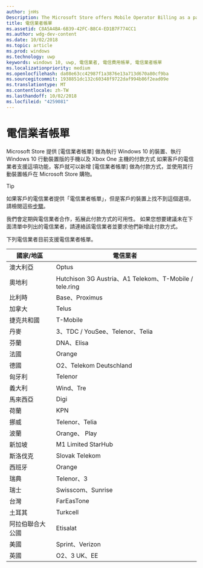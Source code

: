 ```yaml
---
author: jnHs
Description: The Microsoft Store offers Mobile Operator Billing as a payment method for mobile operators who support this capability.
title: 電信業者帳單
ms.assetid: C8A5A4BA-6B39-42FC-B8C4-ED1B7F774CC1
ms.author: wdg-dev-content
ms.date: 10/02/2018
ms.topic: article
ms.prod: windows
ms.technology: uwp
keywords: windows 10, uwp, 電信業者, 電信費用帳單, 電信業者帳單
ms.localizationpriority: medium
ms.openlocfilehash: da08e63cc42987f1a3876e13a713d670a80cf9ba
ms.sourcegitcommit: 1938851dc132c60348f9722daf994b86f2ead09e
ms.translationtype: MT
ms.contentlocale: zh-TW
ms.lasthandoff: 10/02/2018
ms.locfileid: "4259081"
---
```

# <a name="mobile-operator-billing"></a>電信業者帳單


Microsoft Store 提供 [電信業者帳單] 做為執行 Windows 10 的裝置、執行 Windows 10 行動裝置版的手機以及 Xbox One 主機的付款方式 如果客戶的電信業者支援這項功能，客戶就可以新增 [電信業者帳單] 做為付款方式，並使用其行動裝置帳戶在 Microsoft Store 購物。

> [!TIP]
>  如果客戶的電信業者提供「電信業者帳單」，但是客戶的裝置上找不到這個選項，請檢閱這些[步驟](http://go.microsoft.com/fwlink/p/?LinkId=523993)。

我們會定期與電信業者合作，拓展此付款方式的可用性。 如果您想要建議未在下面清單中列出的電信業者，請連絡該電信業者並要求他們新增此付款方式。

下列電信業者目前支援電信業者帳單。

| 國家/地區  | 電信業者                 |
|-----------------|----------------------------------|
| 澳大利亞       | Optus                            |
| 奧地利         | Hutchison 3G Austria、A1 Telekom、T-Mobile / tele.ring  |
| 比利時         | Base、Proximus                   |
| 加拿大          | Telus                            |
| 捷克共和國  | T-Mobile                         |
| 丹麥         | 3、TDC / YouSee、Telenor、Telia  |
| 芬蘭         | DNA、Elisa                       |
| 法國          | Orange                           |
| 德國         | O2、Telekom Deutschland          |
| 匈牙利         | Telenor                          |
| 義大利           | Wind、Tre                        |
| 馬來西亞        | Digi                             |
| 荷蘭     | KPN                              |
| 挪威          | Telenor、Telia                   |
| 波蘭          | Orange、 Play                     |
| 新加坡       | M1 Limited StarHub              |
| 斯洛伐克        | Slovak Telekom                   |
| 西班牙           | Orange                           |
| 瑞典          | Telenor、3                       |
| 瑞士     | Swisscom、Sunrise                |
| 台灣          | FarEasTone                       |
| 土耳其          | Turkcell                         |
| 阿拉伯聯合大公國 | Etisalat                    |
| 美國   | Sprint、Verizon                  |
| 英國  | O2、3 UK、EE                     |

 



 


 

 




